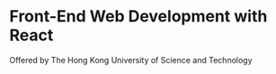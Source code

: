# Front-End Web Development with React
Offered by The Hong Kong University of Science and Technology
